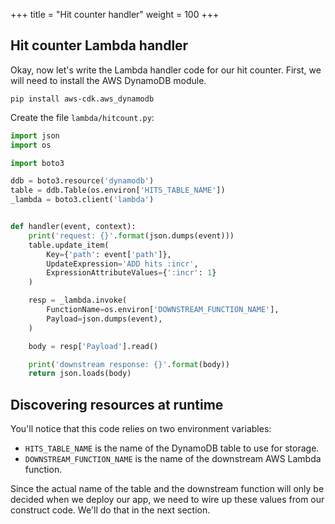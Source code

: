 +++
title = "Hit counter handler"
weight = 100
+++

## Hit counter Lambda handler

Okay, now let's write the Lambda handler code for our hit counter. First, we
will need to install the AWS DynamoDB module.

```
pip install aws-cdk.aws_dynamodb
```

Create the file `lambda/hitcount.py`:

```python
import json
import os

import boto3

ddb = boto3.resource('dynamodb')
table = ddb.Table(os.environ['HITS_TABLE_NAME'])
_lambda = boto3.client('lambda')


def handler(event, context):
    print('request: {}'.format(json.dumps(event)))
    table.update_item(
        Key={'path': event['path']},
        UpdateExpression='ADD hits :incr',
        ExpressionAttributeValues={':incr': 1}
    )

    resp = _lambda.invoke(
        FunctionName=os.environ['DOWNSTREAM_FUNCTION_NAME'],
        Payload=json.dumps(event),
    )

    body = resp['Payload'].read()

    print('downstream response: {}'.format(body))
    return json.loads(body)
```

## Discovering resources at runtime

You'll notice that this code relies on two environment variables:

 * `HITS_TABLE_NAME` is the name of the DynamoDB table to use for storage.
 * `DOWNSTREAM_FUNCTION_NAME` is the name of the downstream AWS Lambda function.

Since the actual name of the table and the downstream function will only be
decided when we deploy our app, we need to wire up these values from our
construct code. We'll do that in the next section.

